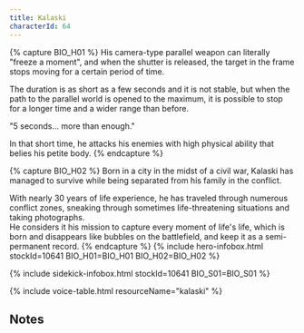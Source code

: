 ```yaml
---
title: Kalaski
characterId: 64
---
```


{% capture BIO_H01 %}
His camera-type parallel weapon can literally "freeze a moment", and when the shutter is released, the target in the frame stops moving for a certain period of time. 

The duration is as short as a few seconds and it is not stable, but when the path to the parallel world is opened to the maximum, it is possible to stop for a longer time and a wider range than before. 

"5 seconds... more than enough."  

In that short time, he attacks his enemies with high physical ability that belies his petite body.
{% endcapture %}

{% capture BIO_H02 %}
Born in a city in the midst of a civil war, Kalaski has managed to survive while being separated from his family in the conflict. 

With nearly 30 years of life experience, he has traveled through numerous conflict zones, sneaking through sometimes life-threatening situations and taking photographs.  
He considers it his mission to capture every moment of life's life, which is born and disappears like bubbles on the battlefield, and keep it as a semi-permanent record.
{% endcapture %}
{% include hero-infobox.html stockId=10641 BIO_H01=BIO_H01 BIO_H02=BIO_H02 %}

{% include sidekick-infobox.html stockId=10641 BIO_S01=BIO_S01 %}

{% include voice-table.html resourceName="kalaski"
%}

## Notes
